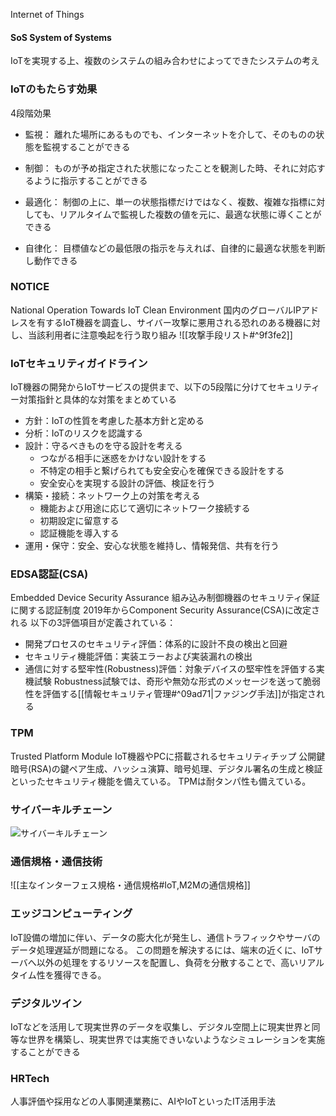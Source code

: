 Internet of Things
#### SoS System of Systems
IoTを実現する上、複数のシステムの組み合わせによってできたシステムの考え
### IoTのもたらす効果
4段階効果
- 監視：
  離れた場所にあるものでも、インターネットを介して、そのものの状態を監視することができる

- 制御：
  ものが予め指定された状態になったことを観測した時、それに対応するように指示することができる

- 最適化：
  制御の上に、単一の状態指標だけではなく、複数、複雑な指標に対しても、リアルタイムで監視した複数の値を元に、最適な状態に導くことができる

- 自律化：
  目標値などの最低限の指示を与えれば、自律的に最適な状態を判断し動作できる

### NOTICE
National Operation Towards IoT Clean Environment
国内のグローバルIPアドレスを有するIoT機器を調査し、サイバー攻撃に悪用される恐れのある機器に対し、当該利用者に注意喚起を行う取り組み
![[攻撃手段リスト#^9f3fe2]]

### IoTセキュリティガイドライン
IoT機器の開発からIoTサービスの提供まで、以下の5段階に分けてセキュリティー対策指針と具体的な対策をまとめている
- 方針：IoTの性質を考慮した基本方針と定める
- 分析：IoTのリスクを認識する
- 設計：守るべきものを守る設計を考える
  - つながる相手に迷惑をかけない設計をする
  - 不特定の相手と繋げられても安全安心を確保できる設計をする
  - 安全安心を実現する設計の評価、検証を行う
- 構築・接続：ネットワーク上の対策を考える
  - 機能および用途に応じて適切にネットワーク接続する
  - 初期設定に留意する
  - 認証機能を導入する
- 運用・保守：安全、安心な状態を維持し、情報発信、共有を行う

### EDSA認証(CSA)
Embedded Device Security Assurance
組み込み制御機器のセキュリティ保証に関する認証制度
2019年からComponent Security Assurance(CSA)に改定される
以下の3評価項目が定義されている：
- 開発プロセスのセキュリティ評価：体系的に設計不良の検出と回避
- セキュリティ機能評価：実装エラーおよび実装漏れの検出
- 通信に対する堅牢性(Robustness)評価：対象デバイスの堅牢性を評価する実機試験
  Robustness試験では、奇形や無効な形式のメッセージを送って脆弱性を評価する[[情報セキュリティ管理#^09ad71|ファジング手法]]が指定される

### TPM
Trusted Platform Module
IoT機器やPCに搭載されるセキュリティチップ
公開鍵暗号(RSA)の鍵ペア生成、ハッシュ演算、暗号処理、デジタル署名の生成と検証といったセキュリティ機能を備えている。
TPMは耐タンパ性も備えている。

### サイバーキルチェーン
![サイバーキルチェーン](セキュリティ関連用語.md#サイバーキルチェーン)

### 通信規格・通信技術
![[主なインターフェス規格・通信規格#IoT,M2Mの通信規格]]

### エッジコンピューティング
IoT設備の増加に伴い、データの膨大化が発生し、通信トラフィックやサーバのデータ処理遅延が問題になる。
この問題を解決するには、端末の近くに、IoTサーバへ以外の処理をするリソースを配置し、負荷を分散することで、高いリアルタイム性を獲得できる。

### デジタルツイン
IoTなどを活用して現実世界のデータを収集し、デジタル空間上に現実世界と同等な世界を構築し、現実世界では実施できいないようなシミュレーションを実施することができる

### HRTech
人事評価や採用などの人事関連業務に、AIやIoTといったIT活用手法